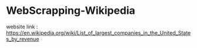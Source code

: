 # WebScrapping-Wikipedia

website link : https://en.wikipedia.org/wiki/List_of_largest_companies_in_the_United_States_by_revenue
